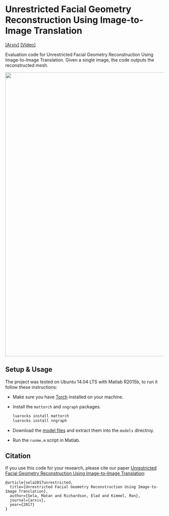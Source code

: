 # Unrestricted Facial Geometry Reconstruction Using Image-to-Image Translation
[[Arxiv]](https://arxiv.org/pdf/1703.10131.pdf) [[Video]](https://www.youtube.com/watch?v=6lUdSVcBB-k)

Evaluation code for Unrestricted Facial Geometry Reconstruction Using Image-to-Image Translation. Given a single image, the code outputs the reconstructed mesh.

<img src="imgs/teaser.png" width="900px"/>

## Setup & Usage
The project was tested on Ubuntu 14.04 LTS with Matlab R2015b, to run it follow these instructions:
- Make sure you have <a href="http://torch.ch/docs/getting-started.html">Torch</a> installed on your machine.
- Install the ```mattorch``` and ```nngraph``` packages.

  ```bash
  luarocks install mattorch    
  luarocks install nngraph
  ```
- Download the <a href="https://drive.google.com/open?id=0B1j6t9f_-lyrRGhOSnJyVXhvaEU">model files</a> and extract them into the ```models``` directroy.

- Run the ```runme.m``` script in Matlab.

## Citation
If you use this code for your research, please cite our paper <a href="https://arxiv.org/pdf/1703.10131.pdf">Unrestricted Facial Geometry Reconstruction Using Image-to-Image Translation</a>:

```
@article{sela2017unrestricted,
  title={Unrestricted Facial Geometry Reconstruction Using Image-to-Image Translation},
  author={Sela, Matan and Richardson, Elad and Kimmel, Ron},
  journal={arxiv},
  year={2017}
}
```
